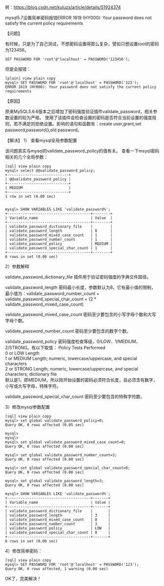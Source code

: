 转：https://blog.csdn.net/kuluzs/article/details/51924374



mysql5.7设置简单密码报错ERROR 1819 (HY000): Your password does not satisfy the current policy requirements


【问题】

有时候，只是为了自己测试，不想密码设置得那么复杂，譬如只想设置root的密码为123456。
```
SET PASSWORD FOR 'root'@'localhost' = PASSWORD('123456');
```
但是会报错：
```
[plain] view plain copy
mysql> SET PASSWORD FOR 'root'@'localhost' = PASSWORD('123');  
ERROR 1819 (HY000): Your password does not satisfy the current policy requirements  
```

【原因】

原来MySQL5.6.6版本之后增加了密码强度验证插件validate_password，相关参数设置的较为严格。
使用了该插件会检查设置的密码是否符合当前设置的强度规则，若不满足则拒绝设置。影响的语句和函数有：create user,grant,set password,password(),old password。


【解决】
1） 查看mysql全局参数配置

该问题其实与mysql的validate_password_policy的值有关。
查看一下msyql密码相关的几个全局参数：
```
[sql] view plain copy
mysql> select @@validate_password_policy;  
+----------------------------+  
| @@validate_password_policy |  
+----------------------------+  
| MEDIUM                     |  
+----------------------------+  
1 row in set (0.00 sec)  

  
mysql> SHOW VARIABLES LIKE 'validate_password%';  
+--------------------------------------+--------+  
| Variable_name                        | Value  |  
+--------------------------------------+--------+  
| validate_password_dictionary_file    |        |  
| validate_password_length             | 8      |  
| validate_password_mixed_case_count   | 1      |  
| validate_password_number_count       | 1      |  
| validate_password_policy             | MEDIUM |  
| validate_password_special_char_count | 1      |  
+--------------------------------------+--------+  
6 rows in set (0.08 sec)  
```

2）参数解释

validate_password_dictionary_file
插件用于验证密码强度的字典文件路径。

validate_password_length
密码最小长度，参数默认为8，它有最小值的限制，最小值为：validate_password_number_count + validate_password_special_char_count + (2 * validate_password_mixed_case_count)

validate_password_mixed_case_count
密码至少要包含的小写字母个数和大写字母个数。

validate_password_number_count
密码至少要包含的数字个数。

validate_password_policy
密码强度检查等级，0/LOW、1/MEDIUM、2/STRONG。有以下取值：
Policy                 Tests Performed                                                                                                        
0 or LOW               Length                                                                                                                      
1 or MEDIUM         Length; numeric, lowercase/uppercase, and special characters                             
2 or STRONG        Length; numeric, lowercase/uppercase, and special characters; dictionary file      
默认是1，即MEDIUM，所以刚开始设置的密码必须符合长度，且必须含有数字，小写或大写字母，特殊字符。

validate_password_special_char_count
密码至少要包含的特殊字符数。


3）修改mysql参数配置
```
[sql] view plain copy
mysql> set global validate_password_policy=0;  
Query OK, 0 rows affected (0.05 sec)  

mysql>   
mysql>   
mysql> set global validate_password_mixed_case_count=0;  
Query OK, 0 rows affected (0.00 sec)  

mysql> set global validate_password_number_count=3;  
Query OK, 0 rows affected (0.00 sec)  

mysql> set global validate_password_special_char_count=0;  
Query OK, 0 rows affected (0.00 sec)  

mysql> set global validate_password_length=3;  
Query OK, 0 rows affected (0.00 sec)  

mysql> SHOW VARIABLES LIKE 'validate_password%';  
+--------------------------------------+-------+  
| Variable_name                        | Value |  
+--------------------------------------+-------+  
| validate_password_dictionary_file    |       |  
| validate_password_length             | 3     |  
| validate_password_mixed_case_count   | 0     |  
| validate_password_number_count       | 3     |  
| validate_password_policy             | LOW   |  
| validate_password_special_char_count | 0     |  
+--------------------------------------+-------+  
6 rows in set (0.00 sec)  
```

4）修改简单密码：
```
[sql] view plain copy
mysql> SET PASSWORD FOR 'root'@'localhost' = PASSWORD('123');  
Query OK, 0 rows affected, 1 warning (0.00 sec)  
```

OK了，完美解决！
